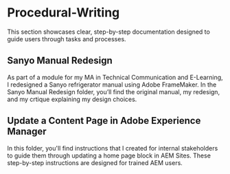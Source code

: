 # Procedural-Writing
This section showcases clear, step-by-step documentation designed to guide users through tasks and processes.
## Sanyo Manual Redesign
As part of a module for my MA in Technical Communication and E-Learning, I redesigned a Sanyo refrigerator manual using Adobe FrameMaker. In the Sanyo Manual Redesign folder, you’ll find the original manual, my redesign, and my crtique explaining my design choices.
## Update a Content Page in Adobe Experience Manager
In this folder, you'll find instructions that I created for internal stakeholders to guide them through updating a home page block in AEM Sites. These step-by-step instructions are designed for trained AEM users.